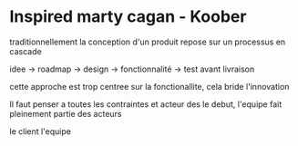 # Inspired marty cagan - Koober

traditionnellement la conception d'un produit repose sur un processus en cascade

idee -> roadmap -> design -> fonctionnalité -> test avant livraison

cette approche est trop centree sur la fonctionallite, cela bride l'innovation

Il faut penser a toutes les contraintes et acteur des le debut, l'equipe fait pleinement partie des acteurs

le client
l'equipe
